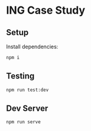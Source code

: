 # ING Case Study

## Setup

Install dependencies:

```bash
npm i
```

## Testing

```bash
npm run test:dev
```

## Dev Server

```bash
npm run serve
```
